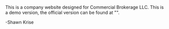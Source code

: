 This is a company website designed for Commercial Brokerage LLC. This is a demo version, the official version can be found at "". 

-Shawn Krise
